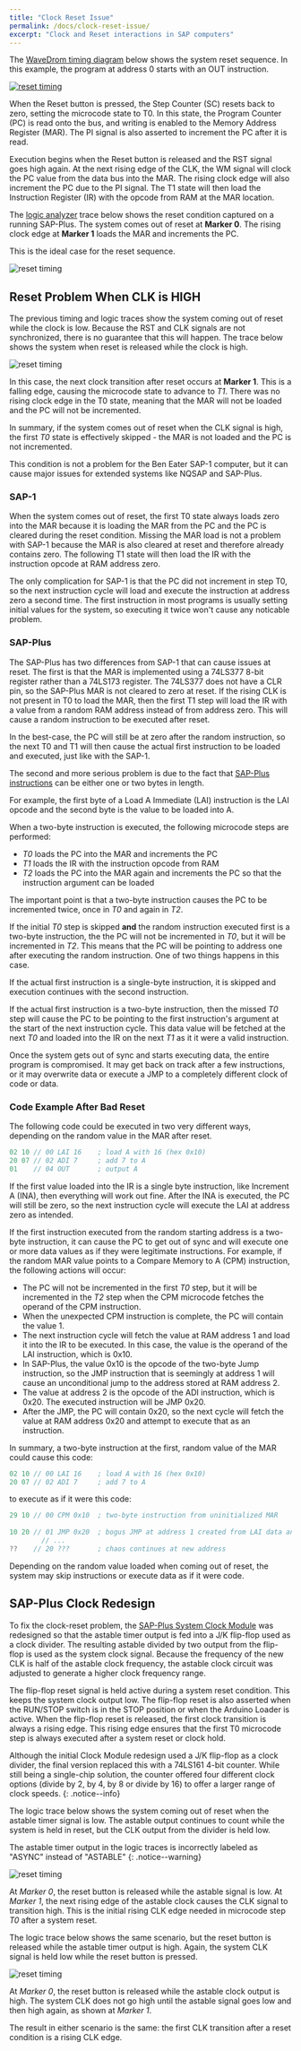 ```yaml
---
title: "Clock Reset Issue"
permalink: /docs/clock-reset-issue/
excerpt: "Clock and Reset interactions in SAP computers"
---
```


The [WaveDrom timing diagram](https://wavedrom.com/) below shows the system reset sequence.  In this example, the program at address 0 starts with an OUT instruction.  

[![reset timing](../../assets/images/timing-reset.png "Timing of the reset condition")](../../assets/images/timing-reset.png)

When the Reset button is pressed, the Step Counter (SC) resets back to zero, setting the microcode state to T0.  In this state, the Program Counter (PC) is read onto the bus, and writing is enabled to the Memory Address Register (MAR).  The PI signal is also asserted to increment the PC after it is read.

Execution begins when the Reset button is released and the RST signal goes high again.  At the next rising edge of the CLK, the WM signal will clock the PC value from the data bus into the MAR.  The rising clock edge will also increment the PC due to the PI signal.  The T1 state will then load the Instruction Register (IR) with the opcode from RAM at the MAR location.

The [logic analyzer](https://www.saleae.com) trace below shows the reset condition captured on a running SAP-Plus. The system comes out of reset at **Marker 0**. The rising clock edge at **Marker 1** loads the MAR and increments the PC.

This is the ideal case for the reset sequence.

![reset timing](../../assets/images/logic-reset-low.png "Reset when CLK low")

## Reset Problem When CLK is HIGH

The previous timing and logic traces show the system coming out of reset while the clock is low. Because the RST and CLK signals are not synchronized, there is no guarantee that this will happen.  The trace below shows the system when reset is released while the clock is high.

![reset timing](../../assets/images/logic-reset-high.png "Reset when CLK high")

In this case, the next clock transition after reset occurs at **Marker 1**. This is a falling edge, causing the microcode state to advance to _T1_.  There was no rising clock edge in the T0 state, meaning that the MAR will not be loaded and the PC will not be incremented.

In summary, if the system comes out of reset when the CLK signal is high, the first _T0_ state is effectively skipped - the MAR is not loaded and the PC is not incremented.

This condition is not a problem for the Ben Eater SAP-1 computer, but it can cause major issues for extended systems like NQSAP and SAP-Plus.  

### SAP-1 ###

When the system comes out of reset, the first T0 state always loads zero into the MAR because it is loading the MAR from the PC and the PC is cleared during the reset condition.  Missing the MAR load is not a problem with SAP-1 because the MAR is also cleared at reset and therefore already contains zero.  The following T1 state will then load the IR with the instruction opcode at RAM address zero.

The only complication for SAP-1 is that the PC did not increment in step T0, so the next instruction cycle will load and execute the instruction at address zero a second time. The first instruction in most programs is usually setting initial values for the system, so executing it twice won't cause any noticable problem.

### SAP-Plus ###

The SAP-Plus has two differences from SAP-1 that can cause issues at reset. The first is that the MAR is implemented using a 74LS377 8-bit register rather than a 74LS173 register.  The 74LS377 does not have a CLR pin, so the SAP-Plus MAR is not cleared to zero at reset.  If the rising CLK is not present in T0 to load the MAR, then the first T1 step will load the IR with a value from a random RAM address instead of from address zero.  This will cause a random instruction to be executed after reset.

In the best-case, the PC will still be at zero after the random instruction, so the next T0 and T1 will then cause the actual first instruction to be loaded and executed, just like with the SAP-1.

The second and more serious problem is due to the fact that [SAP-Plus instructions](../in-summary/#instructions-by-opcode) can be either one or two bytes in length.  

For example, the first byte of a Load A Immediate (LAI) instruction is the LAI opcode and the second byte is the value to be loaded into A.

When a two-byte instruction is executed, the following microcode steps are performed:

* _T0_ loads the PC into the MAR and increments the PC
* _T1_ loads the IR with the instruction opcode from RAM
* _T2_ loads the PC into the MAR again and increments the PC so that the instruction argument can be loaded

The important point is that a two-byte instruction causes the PC to be incremented twice, once in _T0_ and again in _T2_.

If the initial _T0_ step is skipped **and** the random instruction executed first is a two-byte instruction, the the PC will not be incremented in _T0_, but it will be incremented in _T2_.  This means that the PC will be pointing to address one after executing the random instruction.  One of two things happens in this case.

If the actual first instruction is a single-byte instruction, it is skipped and execution continues with the second instruction.

If the actual first instruction is a two-byte instruction, then the missed _T0_ step will cause the PC to be pointing to the first instruction's argument at the start of the next instruction cycle.  This data value will be fetched at the next _T0_ and loaded into the IR on the next _T1_ as it it were a valid instruction.

Once the system gets out of sync and starts executing data, the entire program is compromised.  It may get back on track after a few instructions, or it may overwrite data or execute a JMP to a completely different clock of code or data.

### Code Example After Bad Reset

The following code could be executed in two very different ways, depending on the random value in the MAR after reset.

``` cpp
02 10 // 00 LAI 16    ; load A with 16 (hex 0x10)
20 07 // 02 ADI 7     ; add 7 to A
01    // 04 OUT       ; output A
 ```

If the first value loaded into the IR is a single byte instruction, like Increment A (INA), then everything will work out fine.  After the INA is executed, the PC will still be zero, so the next instruction cycle will execute the LAI at address zero as intended.

If the first instruction executed from the random starting address is a two-byte instruction, it can cause the PC to get out of sync and will execute one or more data values as if they were legitimate instructions. For example, if the random MAR value points to a Compare Memory to A (CPM) instruction, the following actions will occur:

* The PC will not be incremented in the first _T0_ step, but it will be incremented in the _T2_ step when the CPM microcode fetches the operand of the CPM instruction.  
* When the unexpected CPM instruction is complete, the PC will contain the value 1.  
* The next instruction cycle will fetch the value at RAM address 1 and load it into the IR to be executed.  In this case, the value is the operand of the LAI instruction, which is 0x10.  
* In SAP-Plus, the value 0x10 is the opcode of the two-byte Jump instruction, so the JMP instruction that is seemingly at address 1 will cause an unconditional jump to the address stored at RAM address 2.
* The value at address 2 is the opcode of the ADI instruction, which is 0x20.  The executed instruction will be JMP 0x20.
* After the JMP, the PC will contain 0x20, so the next cycle will  fetch the value at RAM address 0x20 and attempt to execute that as an instruction.

In summary, a two-byte instruction at the first, random value of the MAR could cause this code:

``` cpp
02 10 // 00 LAI 16    ; load A with 16 (hex 0x10)
20 07 // 02 ADI 7     ; add 7 to A
 ```

to execute as if it were this code:

``` cpp
29 10 // 00 CPM 0x10  ; two-byte instruction from uninitialized MAR
 
10 20 // 01 JMP 0x20  ; bogus JMP at address 1 created from LAI data and ADI opcode
        // ...
??    // 20 ???       ; chaos continues at new address
```

Depending on the random value loaded when coming out of reset, the system may skip instructions or execute data as if it were code.

## SAP-Plus Clock Redesign

To fix the clock-reset problem, the [SAP-Plus System Clock Module](../clock/) was redesigned so that the astable timer output is fed into a J/K flip-flop used as a clock divider. The resulting astable divided by two output from the flip-flop is used as the system clock signal. Because the frequency of the new CLK is half of the astable clock frequency, the astable clock circuit was adjusted to generate a higher clock frequency range.

The flip-flop reset signal is held active during a system reset condition.  This keeps the system clock output low. The flip-flop reset is also asserted when the RUN/STOP switch is in the STOP position or when the Arduino Loader is active.  When the flip-flop reset is released, the first clock transition is always a rising edge.  This rising edge ensures that the first T0 microcode step is always executed after a system reset or clock hold.

Although the initial Clock Module redesign used a J/K flip-flop as a clock divider, the final version replaced this with a 74LS161 4-bit counter.  While still being a single-chip solution, the counter offered four different clock options (divide by 2, by 4, by 8 or divide by 16) to offer a larger range of clock speeds.
{: .notice--info}

The logic trace below shows the system coming out of reset when the astable timer signal is low. The astable output continues to count while the system is held in reset, but the CLK output from the divider is held low.

The astable timer output in the logic traces is incorrectly labeled as "ASYNC" instead of "ASTABLE"
{: .notice--warning}

![reset timing](../../assets/images/logic-clk2-low.png "CLK2 reset when CLK low")

At *Marker 0*, the reset button is released while the astable signal is low.  At *Marker 1*, the next rising edge of the astable clock causes the CLK signal to transition high.  This is the initial rising CLK edge needed in microcode step _T0_ after a system reset.

The logic trace below shows the same scenario, but the reset button is released while the astable timer output is high.  Again, the system CLK signal is held low while the reset button is pressed.

![reset timing](../../assets/images/logic-clk2-high.png "CLK2 reset when CLK high")

At *Marker 0*, the reset button is released while the astable clock output is high.  The system CLK does not go high until the astable signal goes low and then high again, as shown at *Marker 1*.

The result in either scenario is the same: the first CLK transition after a reset condition is a rising CLK edge.